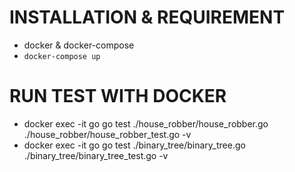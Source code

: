 # INSTALLATION & REQUIREMENT
* docker & docker-compose
* `docker-compose up`

# RUN TEST WITH DOCKER
* docker exec -it go go test ./house_robber/house_robber.go ./house_robber/house_robber_test.go -v
* docker exec -it go go test ./binary_tree/binary_tree.go ./binary_tree/binary_tree_test.go -v